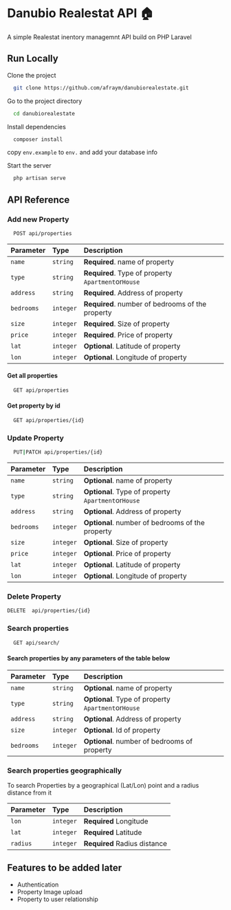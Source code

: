 
# Danubio Realestat API 🏠

A simple Realestat inentory managemnt API build on PHP Laravel


## Run Locally

Clone the project

```bash
  git clone https://github.com/afraym/danubiorealestate.git
```

Go to the project directory

```bash
  cd danubiorealestate
```

Install dependencies

```bash
  composer install
```
copy ```env.example``` to ```env.``` and add your database info

Start the server

```bash
  php artisan serve
```

## API Reference


### Add new Property
```bash
  POST api/properties
```

| Parameter | Type     | Description                       |
| :-------- | :------- | :-------------------------------- |
| `name`      | `string` | **Required**. name of property  |
| `type`      | `string` | **Required**. Type of property  ```Apartment```or```House``` |
| `address`      | `string` | **Required**. Address of property  |
| `bedrooms`      | `integer` | **Required**. number of bedrooms of the property |
| `size`      | `integer` | **Required**. Size of property  |
| `price`      | `integer` | **Required**. Price of property  |
| `lat`      | `integer` | **Optional**. Latitude of property  |
| `lon`      | `integer` | **Optional**. Longitude of property  |


#### Get all properties

```bash
  GET api/properties
```

#### Get property by id

```bash
  GET api/properties/{id}
```




### Update Property
```bash
  PUT|PATCH api/properties/{id}
```

| Parameter | Type     | Description                       |
| :-------- | :------- | :-------------------------------- |
| `name`      | `string` | **Optional**. name of property  |
| `type`      | `string` | **Optional**. Type of property  ```Apartment```or```House``` |
| `address`      | `string` | **Optional**. Address of property  |
| `bedrooms`      | `integer` | **Optional**. number of bedrooms of the property |
| `size`      | `integer` | **Optional**. Size of property  |
| `price`      | `integer` | **Optional**. Price of property  |
| `lat`      | `integer` | **Optional**. Latitude of property  |
| `lon`      | `integer` | **Optional**. Longitude of property  |


### Delete Property

```bash
DELETE  api/properties/{id}
```

### Search properties
```bash
  GET api/search/
```
#### Search properties by any parameters of the table below

| Parameter | Type     | Description                       |
| :-------- | :------- | :-------------------------------- |
| `name`      | `string` | **Optional**. name of property  |
| `type`      | `string` | **Optional**. Type of property  ```Apartment```or```House``` |
| `address`      | `string` | **Optional**. Address of property  |
| `size`      | `integer` | **Optional**. Id of property  |
| `bedrooms`      | `integer` | **Optional**. number of bedrooms of property |

### Search properties geographically
To search Properties by a geographical (Lat/Lon) point and a
radius distance from it

| Parameter | Type     | Description                       |
| :-------- | :------- | :-------------------------------- |
| `lon`      | `integer` | **Required** Longitude  |
| `lat`      | `integer` | **Required** Latitude  |
| `radius`      | `integer` |**Required**  Radius distance |



## Features to be added later

- Authentication
- Property Image upload
- Property to user relationship

